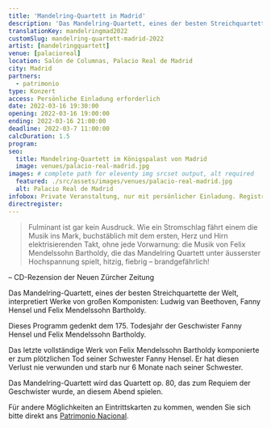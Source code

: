 ```yaml
---
title: 'Mandelring-Quartett in Madrid'
description: 'Das Mandelring-Quartett, eines der besten Streichquartette der Welt, interpretiert Werke von Ludwig van Beethoven, Dmitri Schostakowitsch und Antonín Dvořák.'
translationKey: mandelringmad2022
customSlug: mandelring-quartett-madrid-2022
artist: [mandelringquartett]
venue: [palacioreal]
location: Salón de Columnas, Palacio Real de Madrid
city: Madrid
partners:
  - patrimonio
type: Konzert
access: Persönliche Einladung erforderlich
date: 2022-03-16 19:30:00
opening: 2022-03-16 19:00:00
ending: 2022-03-16 21:00:00
deadline: 2022-03-7 11:00:00
calcDuration: 1.5
program:
seo:
  title: Mandelring-Quartett im Königspalast von Madrid
  image: venues/palacio-real-madrid.jpg
images: # complete path for eleventy img srcset output, alt required
  featured: ./src/assets/images/venues/palacio-real-madrid.jpg
  alt: Palacio Real de Madrid
infobox: Private Veranstaltung, nur mit persönlicher Einladung. Registrierte Teilnehmer erhalten zusätzlich eine Einladung vom Königshaus.
directregister:
---
```


> Fulminant ist gar kein Ausdruck. Wie ein Stromschlag fährt einem die Musik ins Mark, buchstäblich mit dem ersten, Herz und Hirn elektrisierenden Takt, ohne jede Vorwarnung: die Musik von Felix Mendelssohn Bartholdy, die das Mandelring Quartett unter äusserster Hochspannung spielt, hitzig, fiebrig – brandgefährlich!

– CD-Rezension der Neuen Zürcher Zeitung

Das Mandelring-Quartett, eines der besten Streichquartette der Welt, interpretiert Werke von großen Komponisten: Ludwig van Beethoven, Fanny Hensel und Felix Mendelssohn Bartholdy.

Dieses Programm gedenkt dem 175. Todesjahr der Geschwister Fanny Hensel und Felix Mendelssohn Bartholdy.

Das letzte vollständige Werk von Felix Mendelssohn Bartholdy komponierte er zum plötzlichen Tod seiner Schwester Fanny Hensel. Er hat diesen Verlust nie verwunden und starb nur 6 Monate nach seiner Schwester.

Das Mandelring-Quartett wird das Quartett op. 80, das zum Requiem der Geschwister wurde, an diesem Abend spielen.

Für andere Möglichkeiten an Eintrittskarten zu kommen, wenden Sie sich bitte direkt ans [Patrimonio Nacional](https://www.patrimonionacional.es/actualidad/proximos-conciertos).
